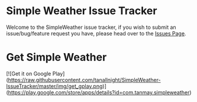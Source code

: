 # Simple Weather Issue Tracker
Welcome to the SimpleWeather issue tracker, if you wish to submit an 
issue/bug/feature request you have, please head over to the 
[Issues Page](https://github.com/tanallnight/SimpleWeather-IssueTracker/issues).

# Get Simple Weather
[![Get it on Google Play]
(https://raw.githubusercontent.com/tanallnight/SimpleWeather-IssueTracker/master/img/get_gplay.png)]
(https://play.google.com/store/apps/details?id=com.tanmay.simpleweather)
